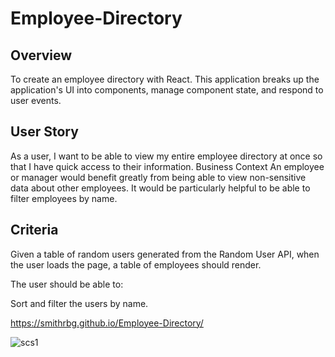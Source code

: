 # Employee-Directory

## Overview
To create an employee directory with React. 
This application breaks up the application's UI into components, manage component state, and respond to user events.

## User Story
As a user, I want to be able to view my entire employee directory at once so that I have quick access to their information.
Business Context
An employee or manager would benefit greatly from being able to view non-sensitive data about other employees. It would be particularly helpful to be able to filter employees by name.

## Criteria
Given a table of random users generated from the Random User API, when the user loads the page, a table of employees should render.

The user should be able to:

Sort and filter the users by name.

https://smithrbg.github.io/Employee-Directory/

![scs1](https://user-images.githubusercontent.com/81999910/133945468-04c843b8-4bd6-4d44-bc8b-089a2b64327b.JPG)
